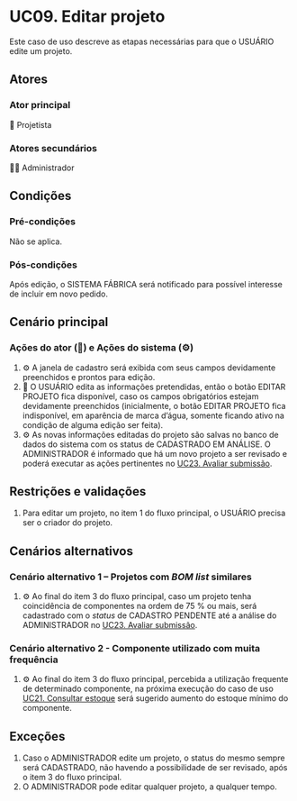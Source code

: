 # UC09. Editar projeto

Este caso de uso descreve as etapas necessárias para que o USUÁRIO edite um projeto.

## Atores
### Ator principal
📐 Projetista

### Atores secundários
👨‍💼 Administrador

## Condições
### Pré-condições
Não se aplica.

### Pós-condições
Após edição, o SISTEMA FÁBRICA será notificado para possível interesse de incluir em novo pedido.

## Cenário principal
### Ações do ator (📐) e Ações do sistema (⚙️)
1. ⚙️ A janela de cadastro será exibida com seus campos devidamente preenchidos e prontos para edição.
2. 📐 O USUÁRIO edita as informações pretendidas, então o botão EDITAR PROJETO fica disponível, caso os campos obrigatórios estejam devidamente preenchidos (inicialmente, o botão EDITAR PROJETO fica indisponível, em aparência de marca d’água, somente ficando ativo na condição de alguma edição ser feita).
3. ⚙️ As novas informações editadas do projeto são salvas no banco de dados do sistema com os status de CADASTRADO EM ANÁLISE. O ADMINISTRADOR é informado que há um novo projeto a ser revisado e poderá executar as ações pertinentes no [UC23. Avaliar submissão](./UC23.%20Avaliar%20submissão).

## Restrições e validações
1. Para editar um projeto, no item 1 do fluxo principal, o USUÁRIO precisa ser o criador do projeto.

## Cenários alternativos
### Cenário alternativo  1 – Projetos com _BOM list_ similares
1. ⚙️ Ao final do item 3 do fluxo principal, caso um projeto tenha coincidência de componentes na ordem de 75 % ou mais, será cadastrado com o _status_ de CADASTRO PENDENTE até a análise do ADMINISTRADOR no [UC23. Avaliar submissão](./UC23.%20Avaliar%20submissão).

### Cenário alternativo 2 - Componente utilizado com muita frequência
1. ⚙️ Ao final do item 3 do fluxo principal, percebida a utilização frequente de determinado componente, na próxima execução do caso de uso [UC21. Consultar estoque](./UC21.%20Consultar%20estoque.md) será sugerido aumento do estoque mínimo do componente.

## Exceções
1. Caso o ADMINISTRADOR edite um projeto, o status do mesmo sempre será CADASTRADO, não havendo a possibilidade de ser revisado, após o item 3 do fluxo principal.
2. O ADMINISTRADOR pode editar qualquer projeto, a qualquer tempo.
